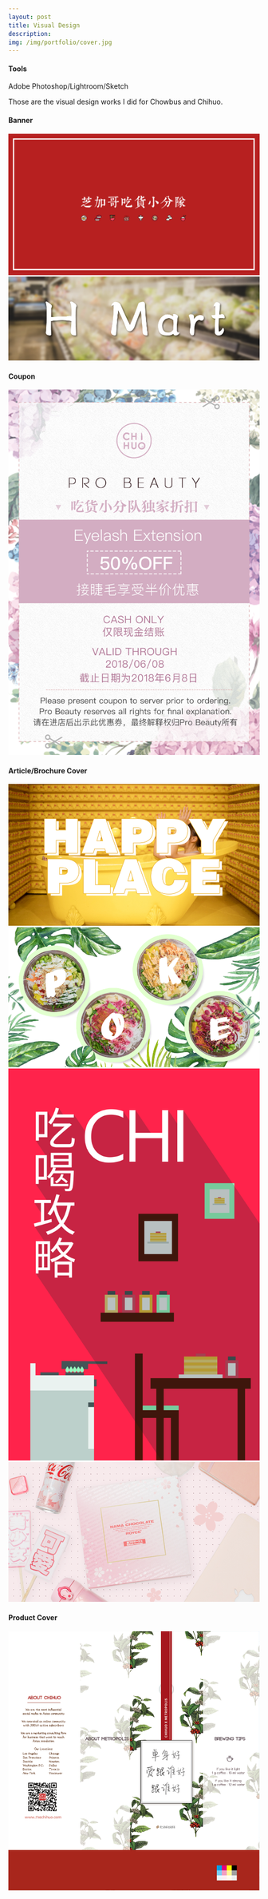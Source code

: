 ```yaml
---
layout: post
title: Visual Design
description:
img: /img/portfolio/cover.jpg
---
```


<div class="list-box">
		<h4>Tools</h4>
		<p>Adobe Photoshop/Lightroom/Sketch</p>
</div>

<p class="custom-p">Those are the visual design works I did for Chowbus and Chihuo.</p>

<div class="portfolio-subtitle"><h4>Banner</h4></div>
<div class=".img_row_custom">
  <img
    class="col three"
    src="/img/portfolio/visualdesign/chihuo_youtube_banner.jpg"
    alt=""
    title=" Chihuo Youtube banner"
  />
</div>
<div class=".img_row_custom">
  <img
    class="col three"
    src="/img/portfolio/visualdesign/hmart02.jpg"
    alt=""
    title="Hmart"
  />
</div>

<div class="portfolio-subtitle"><h4>Coupon</h4></div>
<div class=".img_row_custom">
  <img
    class="col three"
    src="/img/portfolio/visualdesign/coupon.jpg"
    alt=""
    title="Coupon"
  />
</div>

<div class="portfolio-subtitle"><h4>Article/Brochure Cover</h4></div>
<div class=".img_row_custom">
  <img
    class="col three"
    src="/img/portfolio/visualdesign/happyplace_cover3.jpg"
    alt=""
    title="Happy Place coupon"
  />
</div>
<div class=".img_row_custom">
  <img
    class="col three"
    src="/img/portfolio/visualdesign/poke_cover.jpg"
    alt=""
    title="Poke cover"
  />
</div>
<div class=".img_row_custom">
  <img
    class="col three"
    src="/img/portfolio/visualdesign/chihe_cover_2.jpg"
    alt=""
    title="Chihe cover"
  />
</div>
<div class=".img_row_custom">
  <img
    class="col three"
    src="/img/portfolio/visualdesign/choco_cover1.jpg"
    alt=""
    title="Chocolate cover"
  />
</div>

<div class="portfolio-subtitle"><h4>Product Cover</h4></div>
<div class=".img_row_custom">
  <img
    class="col three"
    src="/img/portfolio/visualdesign/revision5.jpg"
    alt=""
    title="revision"
  />
</div>
